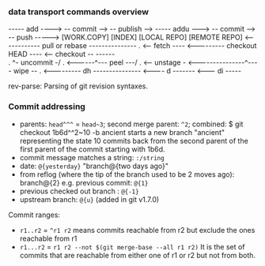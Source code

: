 ### data transport commands overview
----- add ----> -- commit --> -- publish -->
----- addu ---> -- commit --> -- push ----->
[WORK.COPY]  [INDEX]    [LOCAL REPO]  [REMOTE REPO]
<------------ pull or rebase ---------------
.                               <-- fetch ----
<--------- checkout HEAD ----
<-- checkout --               ------\
.                       ^- uncommit -/
.               <------^--- peel ---/
.               <-- unstage -
<---------------^---- wipe --
.
<--------- dh ---------------
<---- d ------- <--- di -----

rev-parse: Parsing of git revision syntaxes.

### Commit addressing
- parents: `head^^^` = `head~3`; second merge parent: `^2`; combined:
    $ git checkout 1b6d^^2~10 -b ancient
  starts a new branch "ancient" representing the state 10 commits back
  from the second parent of the first parent of the commit starting with
  1b6d.
- commit message matches a string: `:/string`
- date: `@{yesterday}` "branch@{two days ago}"
- from reflog (where the tip of the branch used to be 2 moves ago): branch@{2}
  e.g. previous commit: `@{1}`
- previous checked out branch : `@{-1}`
- upstream branch: `@{u}` (added in git v1.7.0)

Commit ranges:
- `r1..r2` = `^r1 r2` means commits reachable from r2 but exclude the ones
  reachable from r1
- `r1...r2` = `r1 r2 --not $(git merge-base --all r1 r2)`
  It is the set of commits that are reachable from either
  one of r1 or r2 but not from both.
